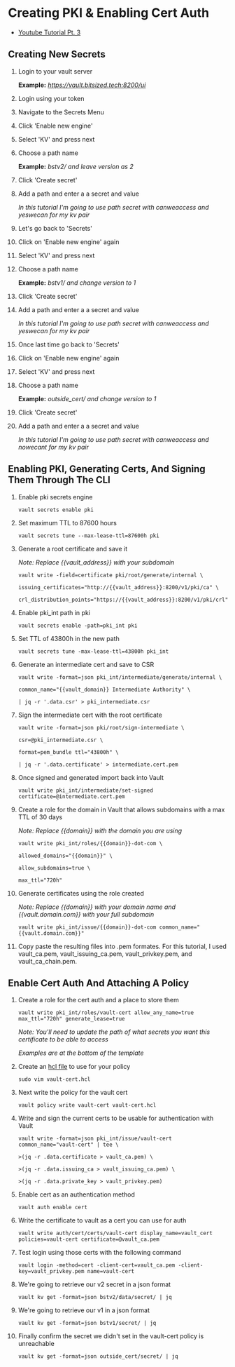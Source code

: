 # Creating PKI & Enabling Cert Auth

- [Youtube Tutorial Pt. 3](https://youtu.be/_Nqx0guy5RY)

## Creating New Secrets

1. Login to your vault server 

	**Example:** _https://vault.bitsized.tech:8200/ui_

2. Login using your token

3. Navigate to the Secrets Menu

4. Click 'Enable new engine'

5. Select 'KV' and press next

6. Choose a path name 

	**Example:** _bstv2/ and leave version as 2_

7. Click 'Create secret'

8. Add a path and enter a a secret and value

	_In this tutorial I'm going to use path secret with canweaccess and yeswecan for my kv pair_

9. Let's go back to 'Secrets'

10. Click on 'Enable new engine' again

11. Select 'KV' and press next

12. Choose a path name 

	**Example:** _bstv1/ and change version to 1_

13. Click 'Create secret'

14. Add a path and enter a a secret and value

	_In this tutorial I'm going to use path secret with canweaccess and yeswecan for my kv pair_

15. Once last time go back to 'Secrets'

16. Click on 'Enable new engine' again

17. Select 'KV' and press next

12. Choose a path name 

	**Example:** _outside_cert/ and change version to 1_

13. Click 'Create secret'

14. Add a path and enter a a secret and value

	_In this tutorial I'm going to use path secret with canweaccess and nowecant for my kv pair_

## Enabling PKI, Generating Certs, And Signing Them Through The CLI

1. Enable pki secrets engine

	`vault secrets enable pki`

2. Set maximum TTL to 87600 hours

	`vault secrets tune --max-lease-ttl=87600h pki`

3. Generate a root certificate and save it

	_Note: Replace {{vault_address}} with your subdomain_

	`vault write -field=certificate pki/root/generate/internal \`

	`issuing_certificates="http://{{vault_address}}:8200/v1/pki/ca" \`

	`crl_distribution_points="https://{{vault_address}}:8200/v1/pki/crl"`

4. Enable pki_int path in pki

	`vault secrets enable -path=pki_int pki`

5. Set TTL of 43800h in the new path

	`vault secrets tune -max-lease-ttl=43800h pki_int`

6. Generate an intermediate cert and save to CSR

	`vault write -format=json pki_int/intermediate/generate/internal \`

	`common_name="{{vault_domain}} Intermediate Authority" \`

	`| jq -r '.data.csr' > pki_intermediate.csr `

7. Sign the intermediate cert with the root certificate

	`vault write -format=json pki/root/sign-intermediate \`

	`csr=@pki_intermediate.csr \`

	`format=pem_bundle ttl="43800h" \`

	`| jq -r '.data.certificate' > intermediate.cert.pem`

8. Once signed and generated import back into Vault

	`vault write pki_int/intermediate/set-signed certificate=@intermediate.cert.pem`

9. Create a role for the domain in Vault that allows subdomains with a max TTL of 30 days

	_Note: Replace {{domain}} with the domain you are using_

	`vault write pki_int/roles/{{domain}}-dot-com \`

	`allowed_domains="{{domain}}" \`

	`allow_subdomains=true \`

	`max_ttl="720h"`

10. Generate certificates using the role created

	_Note: Replace {{domain}} with your domain name and {{vault.domain.com}} with your full subdomain_

	`vault write pki_int/issue/{{domain}}-dot-com common_name="{{vault.domain.com}}"`

11. Copy paste the resulting files into .pem formates. For this tutorial, I used vault_ca.pem, vault_issuing_ca.pem, vault_privkey.pem, and vault_ca_chain.pem.

## Enable Cert Auth And Attaching A Policy

1. Create a role for the cert auth and a place to store them

	`vault write pki_int/roles/vault-cert allow_any_name=true max_ttl="720h" generate_lease=true`

	_Note: You'll need to update the path of what secrets you want this certificate to be able to access_

	_Examples are at the bottom of the template_

2. Create an [hcl file](template/vault-cert.hcl) to use for your policy

	`sudo vim vault-cert.hcl`

3. Next write the policy for the vault cert

	`vault policy write vault-cert vault-cert.hcl`

4. Write and sign the current certs to be usable for authentication with Vault

	`vault write -format=json pki_int/issue/vault-cert common_name="vault-cert" | tee \`

	`>(jq -r .data.certificate > vault_ca.pem) \`

	`>(jq -r .data.issuing_ca > vault_issuing_ca.pem) \`

	`>(jq -r .data.private_key > vault_privkey.pem)`

5. Enable cert as an authentication method

	`vault auth enable cert`

6. Write the certificate to vault as a cert you can use for auth

	`vault write auth/cert/certs/vault-cert display_name=vault_cert policies=vault-cert certificate=@vault_ca.pem`

7. Test login using those certs with the following command

	`vault login -method=cert -client-cert=vault_ca.pem -client-key=vault_privkey.pem name=vault-cert`

8. We're going to retrieve our v2 secret in a json format

	`vault kv get -format=json bstv2/data/secret/ | jq`

10. We're going to retrieve our v1 in a json format

	`vault kv get -format=json bstv1/secret/ | jq`

11. Finally confirm the secret we didn't set in the vault-cert policy is unreachable

	`vault kv get -format=json outside_cert/secret/ | jq`